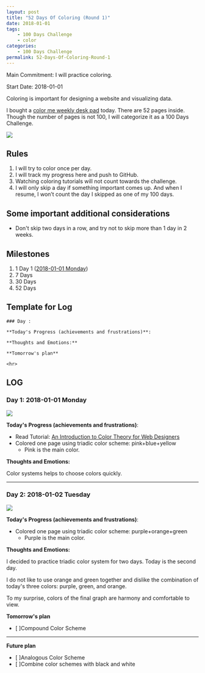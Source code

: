```yaml
---
layout: post
title: "52 Days Of Coloring (Round 1)"
date: 2018-01-01
tags: 
	- 100 Days Challenge
	- color
categories: 
	- 100 Days Challenge
permalink: 52-Days-Of-Coloring-Round-1
---
```


Main Commitment: I will practice coloring. 

Start Date: 2018-01-01


<!-- more -->

Coloring is important for designing a website and visualizing data. 

I bought a [color me weekly desk pad](http://links.yingjiehu.com/ColorMeWeeklyDeskPad) today. There are 52 pages inside. Though the number of pages is not 100, I will categorize it as a 100 Days Challenge.

[![](0-color-me-weekly-desk-pad.jpeg)](http://links.yingjiehu.com/ColorMeWeeklyDeskPad)

## Rules
1. I will try to color once per day. 
2. I will track my progress here and push to GitHub.
3. Watching coloring tutorials will not count towards the challenge.
5. I will only skip a day if something important comes up. And when I resume, I won’t count the day I skipped as one of my 100 days.

## Some important additional considerations

* Don't skip two days in a row, and try not to skip more than 1 day in 2 weeks.

## Milestones

1. 1 Day 1 ([2018-01-01 Monday](#Day-1-2018-01-01-Monday))
2. 7 Days
3. 30 Days
4. 52 Days

## Template for Log
```
### Day :

**Today's Progress (achievements and frustrations)**: 

**Thoughts and Emotions:**

**Tomorrow's plan**

<hr>
```


## LOG
### Day 1: 2018-01-01 Monday

![](2018-01-01-triadic-pink-blue-yellow.png)

**Today's Progress (achievements and frustrations)**: 

* Read Tutorial: [An Introduction to Color Theory for Web Designers](https://webdesign.tutsplus.com/articles/an-introduction-to-color-theory-for-web-designers--webdesign-1437)
* Colored one page using triadic color scheme: pink+blue+yellow
	* Pink is the main color.

**Thoughts and Emotions:**

Color systems helps to choose colors quickly.
<hr>

### Day 2: 2018-01-02 Tuesday

![](2018-01-01-triadic-purple-green-orange.png)

**Today's Progress (achievements and frustrations)**: 

* Colored one page using triadic color scheme: purple+orange+green
	* Purple is the main color.

**Thoughts and Emotions:**

I decided to practice triadic color system for two days. Today is the second day. 

I do not like to use orange and green together and dislike the combination of today's three colors: purple, green, and orange.

To my surprise, colors of the final graph are harmony and comfortable to view.

**Tomorrow's plan**

* [ ]Compound Color Scheme

<hr>

**Future plan**

* [ ]Analogous Color Scheme
* [ ]Combine color schemes with black and white

